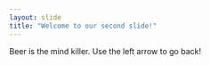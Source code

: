```yaml
---
layout: slide
title: "Welcome to our second slide!"
---
```

Beer is the mind killer.
Use the left arrow to go back!
